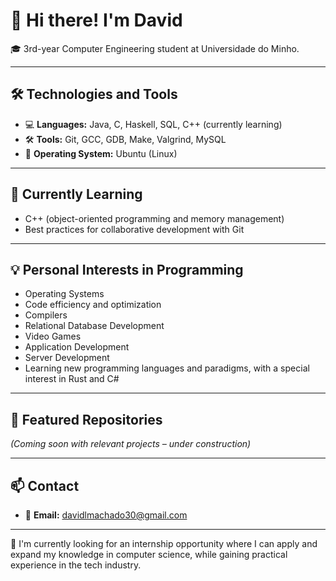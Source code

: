 # 👋 Hi there! I'm David

🎓 3rd-year Computer Engineering student at Universidade do Minho.

---

## 🛠️ Technologies and Tools

- 💻 **Languages:** Java, C, Haskell, SQL, C++ (currently learning)
- 🛠️ **Tools:** Git, GCC, GDB, Make, Valgrind, MySQL
- 🐧 **Operating System:** Ubuntu (Linux)

---

## 🌱 Currently Learning

- C++ (object-oriented programming and memory management)
- Best practices for collaborative development with Git

---

## 💡 Personal Interests in Programming

- Operating Systems
- Code efficiency and optimization
- Compilers
- Relational Database Development
- Video Games
- Application Development
- Server Development
- Learning new programming languages and paradigms, with a special interest in Rust and C#

---

## 📂 Featured Repositories

*(Coming soon with relevant projects – under construction)*

---

## 📫 Contact

- 📧 **Email:** davidlmachado30@gmail.com

---

🚀 I'm currently looking for an internship opportunity where I can apply and expand my knowledge in computer science, while gaining practical experience in the tech industry.
